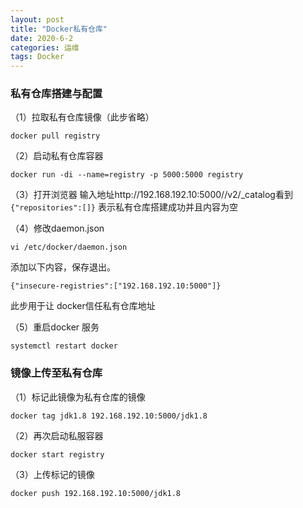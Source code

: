 ```yaml
---
layout: post
title: "Docker私有仓库"
date: 2020-6-2
categories: 运维
tags: Docker 
--- 
```


### 私有仓库搭建与配置
（1）拉取私有仓库镜像（此步省略）
```
docker pull registry
```
（2）启动私有仓库容器
```
docker run -di --name=registry -p 5000:5000 registry
```
（3）打开浏览器 输入地址http://192.168.192.10:5000//v2/_catalog看到`{"repositories":[]}` 表示私有仓库搭建成功并且内容为空

（4）修改daemon.json
```
vi /etc/docker/daemon.json
```
添加以下内容，保存退出。

```
{"insecure-registries":["192.168.192.10:5000"]}
```
此步用于让 docker信任私有仓库地址

（5）重启docker 服务
```
systemctl restart docker
```
### 镜像上传至私有仓库
（1）标记此镜像为私有仓库的镜像
```
docker tag jdk1.8 192.168.192.10:5000/jdk1.8
```
（2）再次启动私服容器
```
docker start registry
```
（3）上传标记的镜像
```
docker push 192.168.192.10:5000/jdk1.8
```

